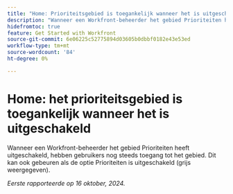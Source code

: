 ```yaml
---
title: "Home: Prioriteitsgebied is toegankelijk wanneer het is uitgeschakeld"
description: "Wanneer een Workfront-beheerder het gebied Prioriteiten heeft uitgeschakeld, hebben gebruikers nog steeds toegang tot het gebied. Dit kan ook gebeuren als de optie Prioriteiten is uitgeschakeld (grijs uit)."
hidefromtoc: true
feature: Get Started with Workfront
source-git-commit: 6e06225c52775894d03605b0dbbf0182e43e53ed
workflow-type: tm+mt
source-wordcount: '84'
ht-degree: 0%

---
```



# Home: het prioriteitsgebied is toegankelijk wanneer het is uitgeschakeld

Wanneer een Workfront-beheerder het gebied Prioriteiten heeft uitgeschakeld, hebben gebruikers nog steeds toegang tot het gebied. Dit kan ook gebeuren als de optie Prioriteiten is uitgeschakeld (grijs weergegeven).

_Eerste rapporteerde op 16 oktober, 2024._
